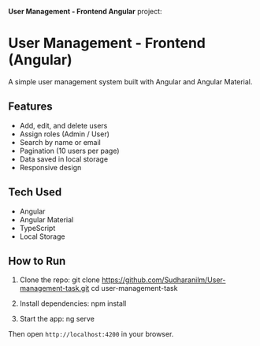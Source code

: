  **User Management - Frontend Angular** project:

# User Management - Frontend (Angular)
A simple user management system built with Angular and Angular Material.

## Features
- Add, edit, and delete users
- Assign roles (Admin / User)
- Search by name or email
- Pagination (10 users per page)
- Data saved in local storage
- Responsive design

## Tech Used
- Angular
- Angular Material
- TypeScript
- Local Storage

## How to Run
1. Clone the repo:
   git clone https://github.com/Sudharanilm/User-management-task.git
   cd user-management-task

2. Install dependencies:
   npm install

3. Start the app:
   ng serve

Then open `http://localhost:4200` in your browser.
